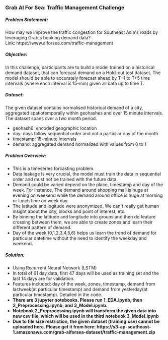 <h3>Grab AI For Sea: Traffic Management Challenge</h3>
<h5>Problem Statement:</h5>
How may we improve the traffic congestion for Southeast Asia's roads by leveraging Grab's booking demand data? <br>
Link: https://www.aiforsea.com/traffic-management
<h5>Objective:</h5>
In this challenge, participants are to build a model trained on a historical demand dataset, that can forecast demand on a Hold-out test dataset. The model should be able to accurately forecast ahead by T+1 to T+5 time intervals (where each interval is 15-min) given all data up to time T.
<h5>Dataset:</h5>
The given dataset contains normalised historical demand of a city, aggregated spatiotemporally within geohashes and over 15 minute intervals. The dataset spans over a two month period.
<ul>
    <li>geohash6: encoded geographic location</li>
    <li>day: days follow sequential order and not a particliar day of the month</li>
    <li>timestamp: 15-minute intervals</li>
    <li>demand: aggregated demand normalized with values from 0 to 1</li>
</ul>
<h5>Problem Overview:</h5>
<ul>
    <li>This is a timeseries forcasting problem.</li>
    <li>Data leakage is very crucial, the model must train the data in sequential order and must not be trained with the future data.</li>
    <li>Demand could be varied depend on the place, timestamp and day of the week. For instance, The demand around shopping mall is huge at evening on weekend while the demand around office is huge at morning or lunch time on week day.</li>
    <li>The latitude and logitude were anonymized. We can't really get human insight about the city, blocks and point of interest, etc.</li>
    <li>By binning the latitude and longitude into groups and then do feature crossing between them, we are able to create zones and learn their different pattern of demand.</li>
    <li>Day of the week (0,1,2,3,4,5,6) helps us learn the trend of demand for particular datetime without the need to identify the weekday and weekend.</li>
</ul>
<h5>Solution:</h5>
<ul>
    <li>Using Recurrent Neural Network (LSTM)</li>
    <li>In total of 61 day data, first 47 days will be used as training set and the last 14 days are for validation.</li>
    <li>Features included: day of the week, zones, timestamp, demand from lastweek(at particular timestamp) and demand from yesterday(at particular timestamp). Detailed in the code.</li>
    <li><b>There are 3 jupyter notebooks. Please run 1_EDA.ipynb, then 2_Preprocessing.ipynb, and 3_Model.ipynb.</b></li>
    <li><b>Notebook 2_Preprocessing.ipynb will transform the given data into new csv file, which will be used in the third notebook 3_Model.ipynb</b></li>
    <li><b>Due to file size restriction, the given dataset (training.csv) cannot be uploaded here. Please get it from here: https://s3-ap-southeast-1.amazonaws.com/grab-aiforsea-dataset/traffic-management.zip</b></li>
</ul>
